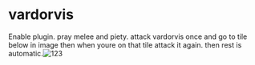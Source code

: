 # vardorvis
Enable plugin. pray melee and piety. attack vardorvis once and go to tile below in image then when youre on that tile attack it again. then rest is automatic.![123](https://github.com/user-attachments/assets/bf695636-f8d6-417b-b09a-034249704a0f)
